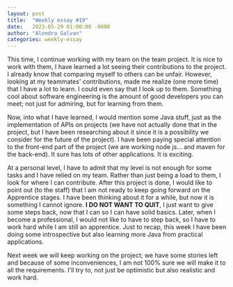 ```yaml
---
layout: post
title:  "Weekly essay #19"
date:   2023-05-29 01:00:00 -0600
author: "Alondra Galvan"
categories: weekly-essay
---
```



This time, I continue working with my team on the team project. It is nice to work with them, I have learned a lot seeing their contributions to the project. I already know that comparing myself to others can be unfair. However, looking at my teammates' contributions, made me realize (one more time) that I have a lot to learn. I could even say that I look up to them.
Something cool about software engineering is the amount of good developers you can meet; not just for admiring, but for learning from them.

Now, into what I have learned, I would mention some Java stuff, just as the implementation of APIs on projects (we have not actually done that in the project, but I have been researching about it since it is a possibility we consider for the future of the project). I have been paying special attention to the front-end part of the project (we are working node js... and maven for the back-end). It sure has lots of other applications. It is exciting.

At a personal level, I have to admit that my level is not enough for some tasks and I have relied on my team. Rather than just being a load to them, I look for where I can contribute. After this project is done, I would like to point out (to the staff) that I am not ready to keep going forward on the Apprentice stages. I have been thinking about it for a while, but now it is something I cannot ignore. **I DO NOT WANT TO QUIT**, I just want to give some steps back, now that I can so I can have solid basics. Later, when I become a professional, I would not like to have to step back, so I have to work hard while I am still an apprentice.
Just to recap, this week I have been doing some introspective but also learning more Java from practical applications. 

Next week we will keep working on the project; we have some stories left and because of some inconveniences, I am not 100% sure we will make it to all the requirements. I'll try to, not just be optimistic but also realistic and work hard.
